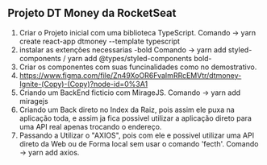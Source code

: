 ## Projeto DT Money da RocketSeat
1. Criar o Projeto inicial com uma biblioteca TypeScript. Comando -> yarn create react-app dtmoney --template typescript 
2. instalar as extenções necessarias  -bold Comando -> yarn add styled-components / yarn add @types/styled-components bold-
3. Criar os componentes com suas funcinalidades como no demostrativo.
4. https://www.figma.com/file/Zn49XoOR6FvaImRRcEMVtr/dtmoney-Ignite-(Copy)-(Copy)?node-id=0%3A1
5. Criando um BackEnd ficticio com MirageJS. Comando -> yarn add miragejs
6. Criando um Back direto no Index da Raiz, pois assim ele puxa na aplicação toda, e assim ja fica possivel utilizar a aplicação direto para uma API real apenas trocando o endereço.
7. Passando a Utilizar o "AXIOS", pois com ele e possivel utilizar uma API direto da Web ou de Forma local sem usar o comando 'fecth'. Comando -> yarn add axios.
